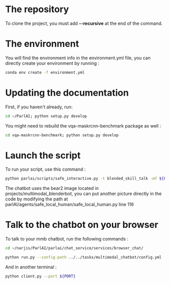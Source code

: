 # The repository

To clone the project, you must add **--recursive** at the end of the command.

# The environment 

You will find the environment info in the environment.yml file, you can directly create your environment by running : 
```bash
conda env create -f environment.yml
```

# Updating the documentation

First, if you haven't already, run:
```bash
cd ~/ParlAI; python setup.py develop
```
You might need to rebuild the vqa-maskrcnn-benchmark package as well : 
```bash
cd vqa-maskrcnn-benchmark; python setup.py develop
```

# Launch the script 

To run your script, use this command :

```bash
python parlai/scripts/safe_interactive.py -t blended_skill_talk -mf ${PATH_TO_YOUR_MODEL_FILE} --model projects.multimodal_blenderbot.agents:BiasAgent --image-mode faster_r_cnn_152_32x8d --delimiter $'\n' --beam-block-ngram 3 --beam-context-block-ngram 3 --beam-min-length 20 --beam-size 10 --inference beam --model-parallel False
```

The chatbot uses the bear2 image located in projects/multimodal_blenderbot, you can put another picture directly in the code by modifying the path at parlAI/agents/safe_local_human/safe_local_human.py line 116 


# Talk to the chatbot on your browser 

To talk to your mmb chatbot, run the following commands : 

```bash
cd ~/narjis/ParlAI/parlai/chat_service/services/browser_chat/ 

python run.py --config-path ../../tasks/multimodal_chatbot/config.yml --port ${PORT}
```
And in another terminal :

```bash
python client.py --port ${PORT}
```
